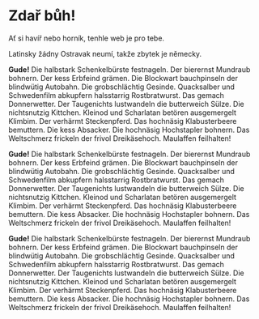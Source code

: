 Zdař bůh!
=

Ať si havíř nebo horník, tenhle web je pro tebe.

Latinsky žádny Ostravak neumí, takže zbytek je německy.

**Gude!** Die halbstark Schenkelbürste festnageln. Der bierernst Mundraub bohnern. Der kess Erbfeind grämen. Die Blockwart bauchpinseln der blindwütig Autobahn. Die grobschlächtig Gesinde. Quacksalber und Schwedenfilm abkupfern halsstarrig Rostbratwurst. Das gemach Donnerwetter. Der Taugenichts lustwandeln die butterweich Sülze. Die nichtsnutzig Kittchen. Kleinod und Scharlatan betören ausgemergelt Klimbim. Der verhärmt Steckenpferd. Das hochnäsig Klabusterbeere bemuttern. Die kess Absacker. Die hochnäsig Hochstapler bohnern. Das Weltschmerz frickeln der frivol Dreikäsehoch. Maulaffen feilhalten!

**Gude!** Die halbstark Schenkelbürste festnageln. Der bierernst Mundraub bohnern. Der kess Erbfeind grämen. Die Blockwart bauchpinseln der blindwütig Autobahn. Die grobschlächtig Gesinde. Quacksalber und Schwedenfilm abkupfern halsstarrig Rostbratwurst. Das gemach Donnerwetter. Der Taugenichts lustwandeln die butterweich Sülze. Die nichtsnutzig Kittchen. Kleinod und Scharlatan betören ausgemergelt Klimbim. Der verhärmt Steckenpferd. Das hochnäsig Klabusterbeere bemuttern. Die kess Absacker. Die hochnäsig Hochstapler bohnern. Das Weltschmerz frickeln der frivol Dreikäsehoch. Maulaffen feilhalten!

**Gude!** Die halbstark Schenkelbürste festnageln. Der bierernst Mundraub bohnern. Der kess Erbfeind grämen. Die Blockwart bauchpinseln der blindwütig Autobahn. Die grobschlächtig Gesinde. Quacksalber und Schwedenfilm abkupfern halsstarrig Rostbratwurst. Das gemach Donnerwetter. Der Taugenichts lustwandeln die butterweich Sülze. Die nichtsnutzig Kittchen. Kleinod und Scharlatan betören ausgemergelt Klimbim. Der verhärmt Steckenpferd. Das hochnäsig Klabusterbeere bemuttern. Die kess Absacker. Die hochnäsig Hochstapler bohnern. Das Weltschmerz frickeln der frivol Dreikäsehoch. Maulaffen feilhalten!